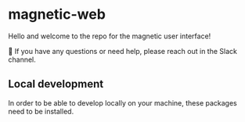 # magnetic-web

Hello and welcome to the repo for the magnetic user interface!

💬 If you have any questions or need help, please reach out in the Slack channel.

## Local development

In order to be able to develop locally on your machine, these packages need to be installed.
